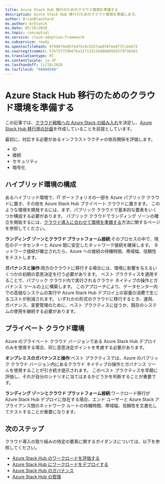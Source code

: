```yaml
---
title: Azure Stack Hub 移行のためのクラウド環境を準備する
description: Azure Stack Hub 移行のためのクラウド環境を準備します。
author: BrianBlanchard
ms.author: brblanch
ms.date: 05/19/2020
ms.topic: conceptual
ms.service: cloud-adoption-framework
ms.subservice: ready
ms.openlocfilehash: 6799879a957ed75c8c5557aa0787ee6f3fcb4472
ms.sourcegitcommit: 57b757759b676a22f13311640b8856557df36581
ms.translationtype: HT
ms.contentlocale: ja-JP
ms.lasthandoff: 11/20/2020
ms.locfileid: "94994549"
---
```

# <a name="ready-your-cloud-environment-for-azure-stack-hub-migration"></a>Azure Stack Hub 移行のためのクラウド環境を準備する

この記事では、[クラウド戦略への Azure Stack の組み入れ](./index.md)を決定し、[Azure Stack Hub 移行用の計画](./plan.md)を作成していることを前提としています。

最初に、対応する必要があるインフラストラクチャの依存関係を評価します。

- ID
- 接続
- セキュリティ
- 暗号化

## <a name="hybrid-environment-configuration"></a>ハイブリッド環境の構成

あるハイブリッド環境で、IT ポートフォリオの一部を Azure パブリック クラウドに置き、その他を Azure Stack Hub プライベート クラウドに置きます。 このような環境を開発するには、まず、パブリック クラウドで基本的な要素をいくつか構成する必要があります。 パブリック クラウドでランディング ゾーンの確立を開始するには、[クラウド導入に合わせて環境を準備する](../../ready/index.md)方法に関するページを参照してください。

**ランディング ゾーンとクラウド プラットフォーム接続**:そのプロセスの中で、現在のデータセンターと Azure 間に安定したネットワーク接続を確保します。 ネットワーク接続が確立されたら、Azure への接続の待機時間、帯域幅、信頼性をテストします。

**ガバナンスと操作**:両方のクラウドに移行する場合には、環境に影響を与えるいくつかの初期の意思決定を行う必要があります。 ベスト プラクティスを適用することで、パブリック クラウド内で実行されるクラウド ネイティブの操作とガバナンス ツールの上に構築します。 このアプローチにより、データセンター内での高価なシステムの実行や Azure Stack Hub デプロイ上の容量の消費で生じるコストが削減されます。 いずれかの形式のクラウドに移行するとき、運用、ガバナンス、変更管理のために、ベスト プラクティスに従うか、既存のシステムの使用を継続する必要があります。

## <a name="private-cloud-environment"></a>プライベート クラウド環境

Azure のプライベート クラウド バージョンである Azure Stack Hub デプロイのみを使用する場合、同じ意思決定ポイントを考慮する必要があります。

**オンプレミスのガバナンスと操作**:ベスト プラクティスでは、Azure のパブリック クラウド バージョン内にあるクラウド ネイティブの操作とガバナンス ツールを使用することが引き続き提示されます。 このベスト プラクティスを早期に評価し、それが自分のシナリオに当てはまるかどうかを判断することが重要です。

**ランディング ゾーンとクラウド プラットフォーム接続**:ワークロード移行が Azure Stack Hub デプロイに存在する場合、エンド ユーザーと Azure Stack アプライアンス間のネットワーク ルートの待機時間、帯域幅、信頼性を文書化してテストすることが重要になります。

## <a name="next-steps"></a>次のステップ

クラウド導入の取り組みの特定の要素に関するガイダンスについては、以下を参照してください。

- [Azure Stack Hub のワークロードを評価する](./migrate-assess.md)
- [Azure Stack Hub にワークロードをデプロイする](./migrate-deploy.md)
- [Azure Stack Hub のガバナンス](./govern.md)
- [Azure Stack Hub の管理](./manage.md)
